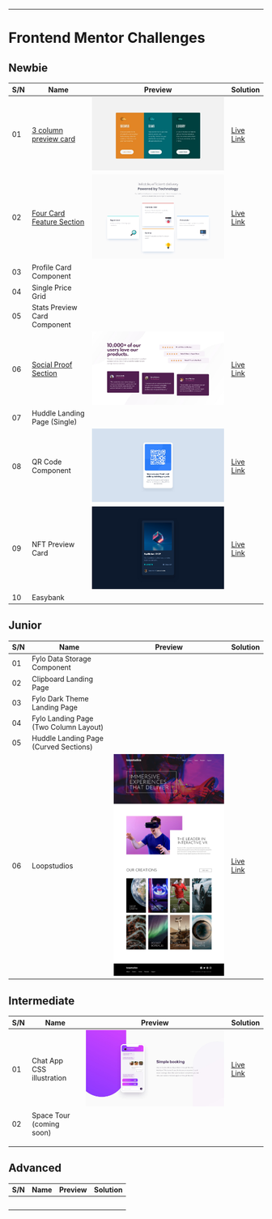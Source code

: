 ***

# Frontend Mentor Challenges 

## Newbie 

| S/N   | Name                        | Preview   | Solution  |
|  ---  |     ---                     |    ---    |    ---    |
| 01    | [3 column preview card](https://github.com/CyberGeni/3-column-preview-card-component-main) | <img src="https://github.com/CyberGeni/3-column-preview-card-component-main/blob/master/design/desktop-design.jpg"> | [Live Link](https://CyberGeni.github.io/3-column-preview-card-component-main) |
| 02    | [Four Card Feature Section](https://github.com/CyberGeni/four-card-feature-section/) | <img src="https://github.com/CyberGeni/four-card-feature-section/blob/main/design/desktop-design.jpg"> | [Live Link](https://CyberGeni.github.io/four-card-feature-section) |
| 03    | Profile Card Component      |||
| 04    | Single Price Grid           |||
| 05    | Stats Preview Card Component|||
| 06    | [Social Proof Section](https://github.com/CyberGeni/social-proof-section/) | <img src="https://github.com/CyberGeni/social-proof-section/blob/main/design/desktop-design.jpg"> | [Live Link](https://CyberGeni.github.io/social-proof-section)|
| 07    | Huddle Landing Page (Single)|||
| 08    | QR Code Component           | <img src="https://github.com/CyberGeni/qr-code-component/blob/master/design/desktop-design.jpg"> | [Live Link](https://CyberGeni.github.io/qr-code-component) |
| 09    | NFT Preview Card            | <img src="https://github.com/CyberGeni/nft-preview-card-component/blob/master/design/desktop-design.jpg"> | [Live Link](https://cybergeni.github.io/nft-preview-card-component/)|
| 10    | Easybank                    |||

## Junior

| S/N   | Name                                 | Preview   | Solution  |
|  ---  |     ---                              |    ---    |    ---    |
| 01    | Fylo Data Storage Component          |||
| 02    | Clipboard Landing Page               |||
| 03    | Fylo Dark Theme Landing Page         |||
| 04    | Fylo Landing Page (Two Column Layout)|||
| 05    | Huddle Landing Page (Curved Sections)|||
| 06    | Loopstudios                          | <img src="https://github.com/CyberGeni/loopstudios/blob/master/design/desktop-design.jpg"> | [Live Link](https://cybergeni.github.io/loopstudios/)|

## Intermediate

| S/N   | Name                     | Preview   | Solution  |
|  ---  |     ---                  |    ---    |    ---    |
| 01    | Chat App CSS illustration| <img src="https://github.com/CyberGeni/chat-app-illustration/blob/main/design/desktop-design.jpg"> | [Live Link](https://cybergeni.github.io/chat-app-illustration/)|
| 02    | Space Tour (coming soon) |||
|||||
|||||
|||||

## Advanced

| S/N   | Name       | Preview   | Solution  |
|  ---  |     ---    |    ---    |    ---    |
|||||
|||||
|||||
|||||
|||||
